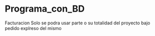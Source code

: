 # Programa_con_BD
Facturacion
Solo se podra usar parte o su totalidad del proyecto bajo pedido explreso del mismo
